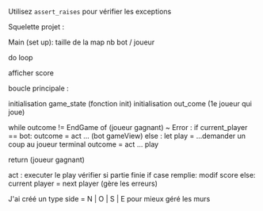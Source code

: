 
Utilisez `assert_raises` pour vérifier les exceptions 

Squelette projet :


Main (set up): 
taille de la map 
nb bot / joueur

do loop

afficher score



boucle principale :

initialisation game_state (fonction init)
initialisation out_come (1e joueur qui joue)

while outcome != EndGame of (joueur gagnant) ~ Error :
    if current_player == bot:
        outcome = act ... (bot gameView)
    else :
        let play = ...demander un coup au joueur terminal 
        outcome = act ... play  

return (joueur gagnant)



act :
    executer le play
    vérifier si partie finie
    if case remplie:
        modif score
    else:
        current player = next player
(gère les erreurs)




J'ai créé un type side = N | O | S | E pour mieux géré les murs
